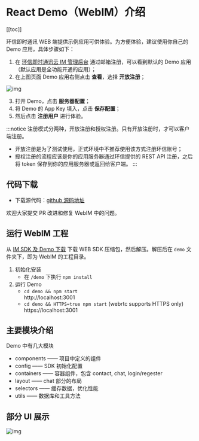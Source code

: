 # React Demo（WebIM）介绍

[[toc]]

环信即时通讯 WEB 端提供示例应用可供体验。为方便体验，建议使用你自己的 Demo 应用，具体步骤如下：

1. 在 [环信即时通讯云 IM 管理后台](https://console.easemob.com/user/login) 通过邮箱注册，可以看到默认的 Demo 应用（默认应用是全功能开通的应用）；
2. 在上图页面 Demo 应用右侧点击 **查看**，选择 **开放注册**；

![img](@static/images/Web/3.png)

3. 打开 Demo，点击 **服务器配置**；
4. 将 Demo 的 App Key 填入，点击 **保存配置**；
5. 然后点击 **注册用户** 进行体验。

:::notice
注册模式分两种，开放注册和授权注册。只有开放注册时，才可以客户端注册。
- 开放注册是为了测试使用，正式环境中不推荐使用该方式注册环信账号；
- 授权注册的流程应该是你的应用服务器通过环信提供的 REST API 注册，之后将 token 保存到你的应用服务器或返回给客户端。
:::

## 代码下载

- 下载源代码：[github 源码地址](https://github.com/easemob/webim)

欢迎大家提交 PR 改进和修复 WebIM 中的问题。

## 运行 WebIM 工程

从 [IM SDK 及 Demo 下载](https://www.easemob.com/download/im) 下载 WEB SDK 压缩包，然后解压。解压后在 `demo` 文件夹下，即为 WebIM 的工程目录。

1. 初始化安装
    - 在 `/demo` 下执行 `npm install`
2. 运行 Demo
    - `cd demo && npm start`  
   http://localhost:3001
    - `cd demo && HTTPS=true npm start` (webrtc supports HTTPS only)  
   https://localhost:3001

## 主要模块介绍

Demo 中有几大模块

- components —— 项目中定义的组件
- config —— SDK 初始化配置
- containers —— 容器组件，包含 contact, chat, login/regester
- layout —— chat 部分的布局
- selectors —— 缓存数据，优化性能
- utils —— 数据库和工具方法

## 部分 UI 展示

![img](@static/images/Web/react_demo.png)